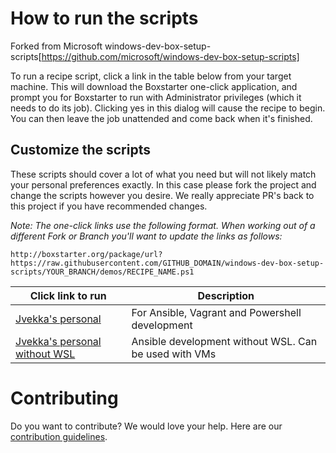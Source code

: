 # How to run the scripts
Forked from Microsoft windows-dev-box-setup-scripts[https://github.com/microsoft/windows-dev-box-setup-scripts]

To run a recipe script, click a link in the table below from your target machine. This will download the Boxstarter one-click application, and prompt you for Boxstarter to run with Administrator privileges (which it needs to do its job). Clicking yes in this dialog will cause the recipe to begin. You can then leave the job unattended and come back when it's finished.

## Customize the scripts
These scripts should cover a lot of what you need but will not likely match your personal preferences exactly. In this case please fork the project and change the scripts however you desire. We really appreciate PR's back to this project if you have recommended changes.

*Note: The one-click links use the following format.  When working out of a different Fork or Branch you'll want to update the links as follows:*

`http://boxstarter.org/package/url?https://raw.githubusercontent.com/GITHUB_DOMAIN/windows-dev-box-setup-scripts/YOUR_BRANCH/demos/RECIPE_NAME.ps1
`

|Click link to run  |Description  |
|---------|---------|
|<a href='http://boxstarter.org/package/url?https://raw.githubusercontent.com/Jvekka/windows-dev-box-setup-scripts/master/confs/Jvekka_dev_Ansible.ps1'>Jvekka's personal</a>     | For Ansible, Vagrant and Powershell development |
<a href='http://boxstarter.org/package/url?https://raw.githubusercontent.com/Jvekka/windows-dev-box-setup-scripts/master/confs/Jvekka_wo_WSL.ps1'>Jvekka's personal without WSL</a>     | Ansible development without WSL. Can be used with VMs |

# Contributing
Do you want to contribute? We would love your help. Here are our <a href="CONTRIBUTING.md">contribution guidelines</a>.
